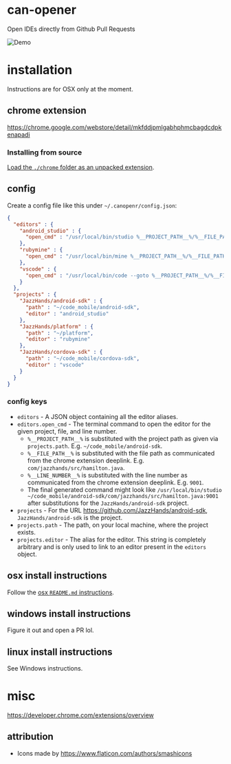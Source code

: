 # can-opener
Open IDEs directly from Github Pull Requests

![Demo](howto.gif)

# installation
Instructions are for OSX only at the moment.

## chrome extension
https://chrome.google.com/webstore/detail/mkfddjpmlgabhphmcbagdcdpkenapadi

### Installing from source
[Load the `./chrome` folder as an unpacked extension](https://developer.chrome.com/extensions/getstarted#manifest).

## config
Create a config file like this under `~/.canopenr/config.json`:

```json
{
  "editors" : {
    "android_studio" : {
      "open_cmd" : "/usr/local/bin/studio %__PROJECT_PATH__%/%__FILE_PATH__%:%__LINE_NUMBER__%"
    },
    "rubymine" : {
      "open_cmd" : "/usr/local/bin/mine %__PROJECT_PATH__%/%__FILE_PATH__%:%__LINE_NUMBER__%"
    },
    "vscode" : {
      "open_cmd" : "/usr/local/bin/code --goto %__PROJECT_PATH__%/%__FILE_PATH__%:%__LINE_NUMBER__%"
    }
  },
  "projects" : {
    "JazzHands/android-sdk" : {
      "path" : "~/code_mobile/android-sdk",
      "editor" : "android_studio"
    },
    "JazzHands/platform" : {
      "path" : "~/platform",
      "editor" : "rubymine"
    },
    "JazzHands/cordova-sdk" : {
      "path" : "~/code_mobile/cordova-sdk",
      "editor" : "vscode"
    }
  }
}
```

### config keys

* `editors` - A JSON object containing all the editor aliases.
* `editors.open_cmd` - The terminal command to open the editor for the given project, file, and line number.
  * `%__PROJECT_PATH__%` is substituted with the project path as given via `projects.path`. E.g. `~/code_mobile/android-sdk`.
  * `%__FILE_PATH__%` is substituted with the file path as communicated from the chrome extension deeplink. E.g. `com/jazzhands/src/hamilton.java`.
  * `%__LINE_NUMBER__%` is substituted with the line number as communicated from the chrome extension deeplink. E.g. `9001`.
  * The final generated command might look like `/usr/local/bin/studio ~/code_mobile/android-sdk/com/jazzhands/src/hamilton.java:9001` after substitutions for the `JazzHands/android-sdk` project.
* `projects` - For the URL https://github.com/JazzHands/android-sdk, `JazzHands/android-sdk` is the project.
* `projects.path` - The path, on your local machine, where the project exists.
* `projects.editor` - The alias for the editor. This string is completely arbitrary and is only used to link to an editor present in the `editors` object.

## osx install instructions
Follow the [osx `README.md` instructions](https://github.com/radixdev/can-opener/blob/master/osx/README.md).

## windows install instructions
Figure it out and open a PR lol.

## linux install instructions
See Windows instructions.

# misc
https://developer.chrome.com/extensions/overview

## attribution
* Icons made by https://www.flaticon.com/authors/smashicons
